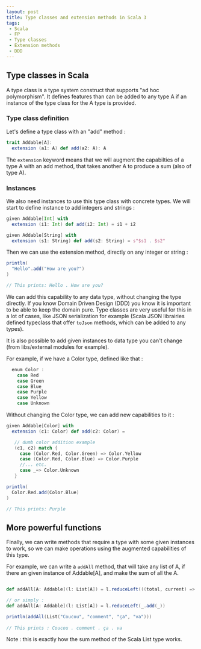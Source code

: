 ```yaml
---
layout: post
title: Type classes and extension methods in Scala 3
tags:
 - Scala
 - FP
 - Type classes
 - Extension methods
 - DDD
---
```


## Type classes in Scala

A type class is a type system construct that supports "ad hoc polymorphism". It defines features than can be added to any type A if an instance of the type class for the A type is provided.  

### Type class definition

Let's define a type class with an "add" method : 

```scala
trait Addable[A]:
  extension (a1: A) def add(a2: A): A
```

The `extension` keyword means that we will augment the capabilties of a type A with an add method, that takes another A to produce a sum (also of type A).

### Instances

We also need instances to use this type class with concrete types. We will start to define instance to add integers and strings : 

```scala
given Addable[Int] with
  extension (i1: Int) def add(i2: Int) = i1 + i2

given Addable[String] with
  extension (s1: String) def add(s2: String) = s"$s1 . $s2"
```

Then we can use the extension method, directly on any integer or string : 

```scala
println(
  "Hello".add("How are you?")
)

// This prints: Hello . How are you?
```

We can add this capability to any data type, without changing the type directly. 
If you know Domain Driven Design (DDD) you know it is important to be able to keep the domain pure. 
Type classes are very useful for this in a lot of cases, like JSON serialization for example (Scala JSON librairies defined typeclass that offer `toJson` methods, which can be added to any types).

It is also possible to add given instances to data type you can't change (from libs/external modules for example).

For example, if we have a Color type, defined like that :

```scala
  enum Color :
    case Red 
    case Green
    case Blue
    case Purple
    case Yellow
    case Unknown
```

Without changing the Color type, we can add new capabilities to it :

```scala
given Addable[Color] with
  extension (c1: Color) def add(c2: Color) = 

   // dumb color addition example
   (c1, c2) match {
     case (Color.Red, Color.Green) => Color.Yellow
     case (Color.Red, Color.Blue) => Color.Purple
     //... etc.
     case _=> Color.Unknown
   }

println(
  Color.Red.add(Color.Blue) 
)

// This prints: Purple
```

## More powerful functions

Finally, we can write methods that require a type with some given instances to work, so we can make operations using the augmented capabilities of this type.

For example, we can write a `addAll` method, that will take any list of A, if there an given instance of Addable[A], and make the sum of all the A.

```scala

def addAll[A: Addable](l: List[A]) = l.reduceLeft(((total, current) => total.add(current)))

// or simply :
def addAll[A: Addable](l: List[A]) = l.reduceLeft(_.add(_))

println(addAll(List("Coucou", "comment", "ça", "va")))
   
// This prints : Coucou . comment . ça . va
```

Note : this is exactly how the sum method of the Scala List type works.
